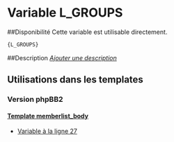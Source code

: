 # Variable L_GROUPS

##Disponibilité
Cette variable est utilisable directement.

```html
{L_GROUPS}
```

##Description
[*Ajouter une description*](https://fa-tvars.appspot.com/var/L_GROUPS)

## Utilisations dans les templates

### Version phpBB2

#### [Template memberlist_body](subsilver/memberlist_body.md#readme)
* [Variable &agrave; la ligne 27](../subsilver/memberlist_body.tpl#L27)